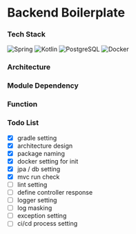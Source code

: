 # Backend Boilerplate 

### Tech Stack
![Spring](https://img.shields.io/badge/Spring-6DB33F?style=flat-square&logo=Spring&logoColor=white)
![Kotlin](https://img.shields.io/badge/Kotlin-7F52FF?style=flat-square&logo=Kotlin&logoColor=white)
![PostgreSQL](https://img.shields.io/badge/PostgreSQL-4169E1?style=flat-square&logo=PostgreSQL&logoColor=white)
![Docker](https://img.shields.io/badge/Docker-2496ED?style=flat-square&logo=Docker&logoColor=white)

### Architecture

### Module Dependency

### Function

### Todo List
- [x] gradle setting
- [x] architecture design
- [x] package naming
- [x] docker setting for init
- [x] jpa / db setting
- [x] mvc run check
- [ ] lint setting
- [ ] define controller response
- [ ] logger setting
- [ ] log masking
- [ ] exception setting
- [ ] ci/cd process setting
